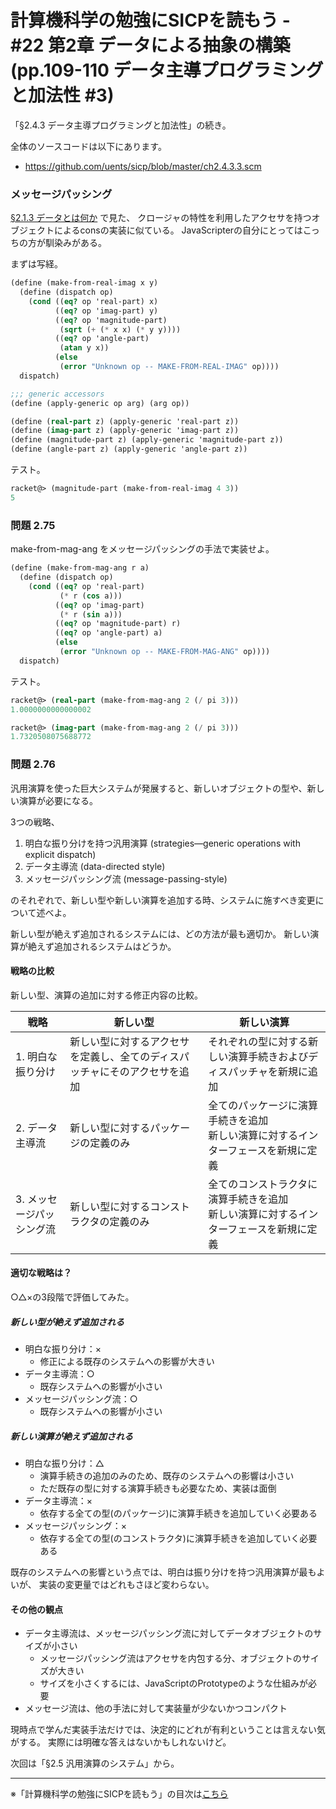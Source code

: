 計算機科学の勉強にSICPを読もう - #22 第2章 データによる抽象の構築 (pp.109-110 データ主導プログラミングと加法性 #3)
======================================

「§2.4.3 データ主導プログラミングと加法性」の続き。

全体のソースコードは以下にあります。

* https://github.com/uents/sicp/blob/master/ch2.4.3.3.scm


### メッセージパッシング

[§2.1.3 データとは何か](/entry/sicp/005-ch2.1.md) で見た、
クロージャの特性を利用したアクセサを持つオブジェクトによるconsの実装に似ている。
JavaScripterの自分にとってはこっちの方が馴染みがある。

まずは写経。

```scheme
(define (make-from-real-imag x y)
  (define (dispatch op)
	(cond ((eq? op 'real-part) x)
		  ((eq? op 'imag-part) y)
		  ((eq? op 'magnitude-part)
		   (sqrt (+ (* x x) (* y y))))
		  ((eq? op 'angle-part)
		   (atan y x))
		  (else
		   (error "Unknown op -- MAKE-FROM-REAL-IMAG" op))))
  dispatch)

;;; generic accessors
(define (apply-generic op arg) (arg op))

(define (real-part z) (apply-generic 'real-part z))
(define (imag-part z) (apply-generic 'imag-part z))
(define (magnitude-part z) (apply-generic 'magnitude-part z))
(define (angle-part z) (apply-generic 'angle-part z))
```

テスト。

```scheme
racket@> (magnitude-part (make-from-real-imag 4 3))
5
```

### 問題 2.75

make-from-mag-ang をメッセージパッシングの手法で実装せよ。

```scheme
(define (make-from-mag-ang r a)
  (define (dispatch op)
	(cond ((eq? op 'real-part)
		   (* r (cos a)))
		  ((eq? op 'imag-part)
		   (* r (sin a)))
		  ((eq? op 'magnitude-part) r)
		  ((eq? op 'angle-part) a)
		  (else
		   (error "Unknown op -- MAKE-FROM-MAG-ANG" op))))
  dispatch)
```

テスト。

```scheme
racket@> (real-part (make-from-mag-ang 2 (/ pi 3)))
1.0000000000000002

racket@> (imag-part (make-from-mag-ang 2 (/ pi 3)))
1.7320508075688772
```

### 問題 2.76

汎用演算を使った巨大システムが発展すると、新しいオブジェクトの型や、新しい演算が必要になる。

3つの戦略、

1. 明白な振り分けを持つ汎用演算 (strategies—generic operations with explicit dispatch)
2. データ主導流 (data-directed style)
3. メッセージパッシング流 (message-passing-style)

のそれぞれで、新しい型や新しい演算を追加する時、システムに施すべき変更について述べよ。

新しい型が絶えず追加されるシステムには、どの方法が最も適切か。
新しい演算が絶えず追加されるシステムはどうか。

#### 戦略の比較

新しい型、演算の追加に対する修正内容の比較。

| 戦略                     | 新しい型                                | 新しい演算 |
|--------------------------|-----------------------------------------|------------|
|1. 明白な振り分け         |新しい型に対するアクセサを定義し、全てのディスパッチャにそのアクセサを追加 |それぞれの型に対する新しい演算手続きおよびディスパッチャを新規に追加 |
|2. データ主導流           |新しい型に対するパッケージの定義のみ     |全てのパッケージに演算手続きを追加 <br>新しい演算に対するインターフェースを新規に定義 |
|3. メッセージパッシング流 |新しい型に対するコンストラクタの定義のみ |全てのコンストラクタに演算手続きを追加 <br>新しい演算に対するインターフェースを新規に定義 |

#### 適切な戦略は？

○△×の3段階で評価してみた。

##### 新しい型が絶えず追加される

- 明白な振り分け：×
  + 修正による既存のシステムへの影響が大きい
- データ主導流：○
  + 既存システムへの影響が小さい
- メッセージパッシング流：○
  + 既存システムへの影響が小さい

##### 新しい演算が絶えず追加される

- 明白な振り分け：△
  + 演算手続きの追加のみのため、既存のシステムへの影響は小さい
  + ただ既存の型に対する演算手続きも必要なため、実装は面倒
- データ主導流：×
  + 依存する全ての型(のパッケージ)に演算手続きを追加していく必要ある
- メッセージパッシング：×
  + 依存する全ての型(のコンストラクタ)に演算手続きを追加していく必要ある

既存のシステムへの影響という点では、明白は振り分けを持つ汎用演算が最もよいが、
実装の変更量ではどれもさほど変わらない。

#### その他の観点

- データ主導流は、メッセージパッシング流に対してデータオブジェクトのサイズが小さい
  + メッセージパッシング流はアクセサを内包する分、オブジェクトのサイズが大きい
  + サイズを小さくするには、JavaScriptのPrototypeのような仕組みが必要
- メッセージ流は、他の手法に対して実装量が少ないかつコンパクト


現時点で学んだ実装手法だけでは、決定的にどれが有利ということは言えない気がする。
実際には明確な答えはないかもしれないけど。


次回は「§2.5 汎用演算のシステム」から。

--------------------------------

※「計算機科学の勉強にSICPを読もう」の目次は[こちら](/entry/sicp/index.md)

